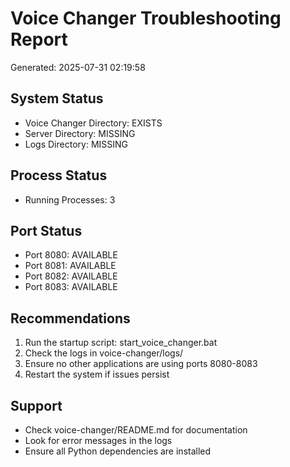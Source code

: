 
# Voice Changer Troubleshooting Report
Generated: 2025-07-31 02:19:58

## System Status
- Voice Changer Directory: EXISTS
- Server Directory: MISSING
- Logs Directory: MISSING

## Process Status
- Running Processes: 3

## Port Status
- Port 8080: AVAILABLE
- Port 8081: AVAILABLE
- Port 8082: AVAILABLE
- Port 8083: AVAILABLE

## Recommendations
1. Run the startup script: start_voice_changer.bat
2. Check the logs in voice-changer/logs/
3. Ensure no other applications are using ports 8080-8083
4. Restart the system if issues persist

## Support
- Check voice-changer/README.md for documentation
- Look for error messages in the logs
- Ensure all Python dependencies are installed

